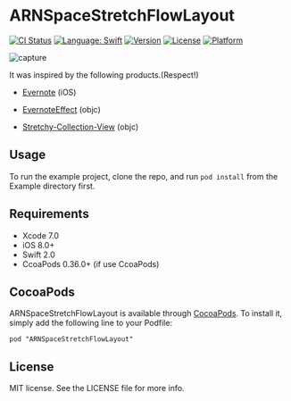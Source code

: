 # ARNSpaceStretchFlowLayout

[![CI Status](http://img.shields.io/travis/xxxAIRINxxx/ARNSpaceStretchFlowLayout.svg?style=flat)](https://travis-ci.org/xxxAIRINxxx/ARNSpaceStretchFlowLayout)
[![Language: Swift](https://img.shields.io/badge/lang-Swift-yellow.svg?style=flat)](https://developer.apple.com/swift/)
[![Version](https://img.shields.io/cocoapods/v/ARNSpaceStretchFlowLayout.svg?style=flat)](http://cocoadocs.org/docsets/ARNSpaceStretchFlowLayout)
[![License](https://img.shields.io/cocoapods/l/ARNSpaceStretchFlowLayout.svg?style=flat)](http://cocoadocs.org/docsets/ARNSpaceStretchFlowLayout)
[![Platform](https://img.shields.io/cocoapods/p/ARNSpaceStretchFlowLayout.svg?style=flat)](http://cocoadocs.org/docsets/ARNSpaceStretchFlowLayout)

![capture](capture.gif "capture")

It was inspired by the following products.(Respect!)

- [Evernote](https://evernote.com/) (iOS)

- [EvernoteEffect](https://github.com/kimsungwhee/EvernoteEffect) (objc)

- [Stretchy-Collection-View](https://github.com/cnoon/Stretchy-Collection-View) (objc)


## Usage

To run the example project, clone the repo, and run `pod install` from the Example directory first.


## Requirements

* Xcode 7.0
* iOS 8.0+
* Swift 2.0
* CcoaPods 0.36.0+ (if use CcoaPods)


## CocoaPods

ARNSpaceStretchFlowLayout is available through [CocoaPods](http://cocoapods.org). To install
it, simply add the following line to your Podfile:

    pod "ARNSpaceStretchFlowLayout"


## License

MIT license. See the LICENSE file for more info.
